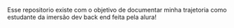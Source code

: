 Esse repositorio existe com o objetivo de documentar minha trajetoria como estudante da imersão dev back end feita pela alura!
